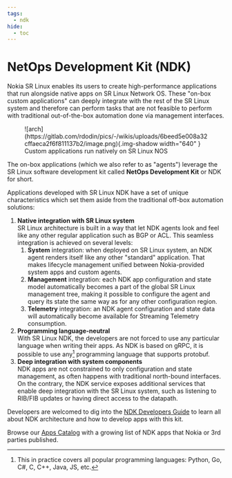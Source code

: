 ```yaml
---
tags:
  - ndk
hide:
  - toc
---
```

# NetOps Development Kit (NDK)

Nokia SR Linux enables its users to create high-performance applications that run alongside native apps on SR Linux Network OS. These "on-box custom applications" can deeply integrate with the rest of the SR Linux system and therefore can perform tasks that are not feasible to perform with traditional out-of-the-box automation done via management interfaces.

<figure markdown>
  ![arch](https://gitlab.com/rdodin/pics/-/wikis/uploads/6beed5e008a32cffaeca2f6f811137b2/image.png){.img-shadow width="640" }
  <figcaption>Custom applications run natively on SR Linux NOS</figcaption>
</figure>

The on-box applications (which we also refer to as "agents") leverage the SR Linux software development kit called **NetOps Development Kit** or NDK for short.

Applications developed with SR Linux NDK have a set of unique characteristics which set them aside from the traditional off-box automation solutions:

1. **Native integration with SR Linux system**  
    SR Linux architecture is built in a way that let NDK agents look and feel like any other regular application such as BGP or ACL. This seamless integration is achieved on several levels:
      1. **System** integration: when deployed on SR Linux system, an NDK agent renders itself like any other "standard" application. That makes lifecycle management unified between Nokia-provided system apps and custom agents.
      2. **Management** integration: each NDK app configuration and state model automatically becomes a part of the global SR Linux management tree, making it possible to configure the agent and query its state the same way as for any other configuration region.
      3. **Telemetry** integration: an NDK agent configuration and state data will automatically become available for Streaming Telemetry consumption.
2. **Programming language-neutral**  
    With SR Linux NDK, the developers are not forced to use any particular language when writing their apps. As NDK is based on gRPC, it is possible to use any[^1] programming language that supports protobuf.
3. **Deep integration with system components**  
    NDK apps are not constrained to only configuration and state management, as often happens with traditional north-bound interfaces. On the contrary, the NDK service exposes additional services that enable deep integration with the SR Linux system, such as listening to RIB/FIB updates or having direct access to the datapath.

Developers are welcomed to dig into the [NDK Developers Guide](guide/architecture.md) to learn all about NDK architecture and how to develop apps with this kit.

Browse our [Apps Catalog](apps/index.md) with a growing list of NDK apps that Nokia or 3rd parties published.

[^1]: This in practice covers all popular programming languages: Python, Go, C#, C, C++, Java, JS, etc.
